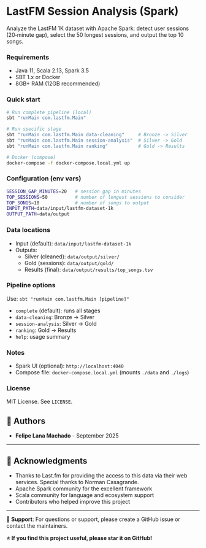# LastFM Session Analysis (Spark)

Analyze the LastFM 1K dataset with Apache Spark: detect user sessions (20‑minute gap), select the 50 longest sessions, and output the top 10 songs.

### Requirements
- Java 11, Scala 2.13, Spark 3.5
- SBT 1.x or Docker
- 8GB+ RAM (12GB recommended)

### Quick start
```bash
# Run complete pipeline (local)
sbt "runMain com.lastfm.Main"

# Run specific stage
sbt "runMain com.lastfm.Main data-cleaning"     # Bronze -> Silver
sbt "runMain com.lastfm.Main session-analysis"  # Silver -> Gold
sbt "runMain com.lastfm.Main ranking"           # Gold -> Results

# Docker (compose)
docker-compose -f docker-compose.local.yml up
```

### Configuration (env vars)
```bash
SESSION_GAP_MINUTES=20   # session gap in minutes
TOP_SESSIONS=50          # number of longest sessions to consider
TOP_SONGS=10             # number of songs to output
INPUT_PATH=data/input/lastfm-dataset-1k
OUTPUT_PATH=data/output
```

### Data locations
- Input (default): `data/input/lastfm-dataset-1k`
- Outputs:
  - Silver (cleaned): `data/output/silver/`
  - Gold (sessions): `data/output/gold/`
  - Results (final): `data/output/results/top_songs.tsv`

### Pipeline options
Use: `sbt "runMain com.lastfm.Main [pipeline]"`
- `complete` (default): runs all stages
- `data-cleaning`: Bronze → Silver
- `session-analysis`: Silver → Gold
- `ranking`: Gold → Results
- `help`: usage summary

### Notes
- Spark UI (optional): `http://localhost:4040`
- Compose file: `docker-compose.local.yml` (mounts `./data` and `./logs`)

### License
MIT License. See `LICENSE`.

## 👥 Authors

- **Felipe Lana Machado** - September 2025

---

## 🙏 Acknowledgments

- Thanks to Last.fm for providing the access to this data via their web services. Special thanks to Norman Casagrande.
- Apache Spark community for the excellent framework
- Scala community for language and ecosystem support
- Contributors who helped improve this project

---

**📧 Support**: For questions or support, please create a GitHub issue or contact the maintainers.

**⭐ If you find this project useful, please star it on GitHub!**
